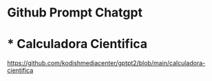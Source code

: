 # Github Prompt Chatgpt
#
# 
#
# * Calculadora Cientifica
https://github.com/kodishmediacenter/gptpt2/blob/main/calculadora-cientifica
